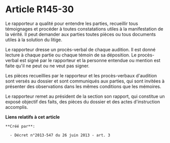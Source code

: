 # Article R145-30

Le rapporteur a qualité pour entendre les parties, recueillir tous témoignages et procéder à toutes constatations utiles à la
manifestation de la vérité. Il peut demander aux parties toutes pièces ou tous documents utiles à la solution du litige.

Le rapporteur dresse un procès-verbal de chaque audition. Il est donné lecture à chaque partie ou chaque témoin de sa
déposition. Le procès-verbal est signé par le rapporteur et la personne entendue ou mention est faite qu'il ne peut ou ne
veut pas signer.

Les pièces recueillies par le rapporteur et les procès-verbaux d'audition sont versés au dossier et sont communiqués aux
parties, qui sont invitées à présenter des observations dans les mêmes conditions que les mémoires.

Le rapporteur remet au président de la section son rapport, qui constitue un exposé objectif des faits, des pièces du dossier
et des actes d'instruction accomplis.

**Liens relatifs à cet article**

	**Créé par**:

	  - Décret n°2013-547 du 26 juin 2013 - art. 3
